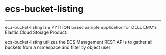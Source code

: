 # ecs-bucket-listing
----------------------------------------------------------------------------------------------
ecs-bucket-listing is a PYTHON based sample application for DELL EMC's Elastic Cloud Storage Product.

ecs-bucket-listing utilizes the ECS Management REST API's to gather all buckets from a namespace and
filter by object user



